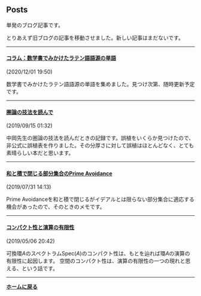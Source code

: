 <script type="text/x-mathjax-config">
MathJax.Hub.Config({
  tex2jax: {
    inlineMath: [['$','$'], ['\\(','\\)']],
    processEscapes: true
  },
  CommonHTML: { matchFontHeight: false },
  displayAlign: "left",
  displayIndent: "2em"
});
</script>
<script async src="https://cdnjs.cloudflare.com/ajax/libs/mathjax/2.7.0/MathJax.js?config=TeX-AMS_CHTML"></script>


## **Posts**

単発のブログ記事です。

とりあえず旧ブログの記事を移動させました。新しい記事はまだないです。

---
#### [コラム：数学書でみかけたラテン語語源の単語](/posts/columnA)
(2020/12/01 19:50)

数学書でみかけたラテン語語源の単語を集めました。見つけ次第、随時更新予定です。

---
#### [圏論の技法を読んで](/posts/20190915)
(2019/09/15 01:32)

中岡先生の圏論の技法を読んだときの記録です。誤植をいくらか見つけたので、非公式に誤植表を作りました。その分厚さに対して誤植はほとんどなく、とても素晴らしい本だと思います。


---
#### [和と積で閉じる部分集合のPrime Avoidance](/posts/20190731)
(2019/07/31 14:13)

Prime Avoidanceを和と積で閉じるがイデアルとは限らない部分集合に適応する機会があったので、そのときのメモです。


---
#### [コンパクト性と演算の有限性](/posts/20190506)
(2019/05/06 20:42)

可換環$A$のスペクトラム$\mathrm{Spec}(A)$のコンパクト性は、もとを辿れば環$A$の演算の有限性に起因します。 空間のコンパクト性は、演算の有限性の一つの現れと思える、という話です。

---

**[ホームに戻る](/index)**